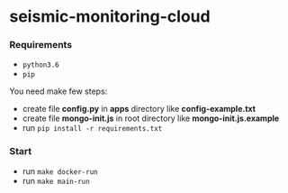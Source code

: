 # seismic-monitoring-cloud

### Requirements
- `python3.6`
- `pip`

You need make few steps:
- create file **config.py** in **apps** directory like **config-example.txt**
- create file **mongo-init.js** in root directory like **mongo-init.js.example**
- run ```pip install -r requirements.txt```

### Start
- run ```make docker-run```
- run ```make main-run```
